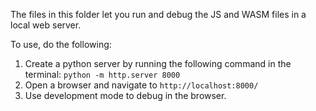 The files in this folder let you run and debug the JS and WASM files in a local web server.

To use, do the following:
1. Create a python server by running the following command in the terminal: `python -m http.server 8000`
2. Open a browser and navigate to `http://localhost:8000/`
3. Use development mode to debug in the browser.

